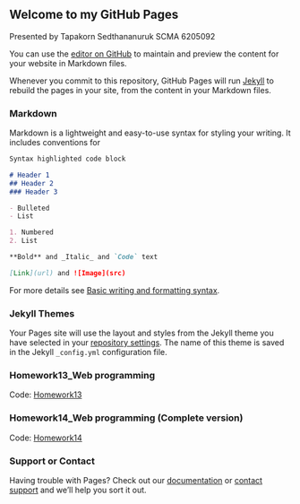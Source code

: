 ## Welcome to my GitHub Pages

Presented by Tapakorn Sedthananuruk SCMA 6205092

You can use the [editor on GitHub](https://github.com/NiceBonds002/NiceBonds002.github.io/edit/main/README.md) to maintain and preview the content for your website in Markdown files.

Whenever you commit to this repository, GitHub Pages will run [Jekyll](https://jekyllrb.com/) to rebuild the pages in your site, from the content in your Markdown files.

### Markdown

Markdown is a lightweight and easy-to-use syntax for styling your writing. It includes conventions for

```markdown
Syntax highlighted code block

# Header 1
## Header 2
### Header 3

- Bulleted
- List

1. Numbered
2. List

**Bold** and _Italic_ and `Code` text

[Link](url) and ![Image](src)
```

For more details see [Basic writing and formatting syntax](https://docs.github.com/en/github/writing-on-github/getting-started-with-writing-and-formatting-on-github/basic-writing-and-formatting-syntax).

### Jekyll Themes

Your Pages site will use the layout and styles from the Jekyll theme you have selected in your [repository settings](https://github.com/NiceBonds002/NiceBonds002.github.io/settings/pages). The name of this theme is saved in the Jekyll `_config.yml` configuration file.

### Homework13_Web programming
Code:
[Homework13](https://nicebonds002.github.io/login.html)

### Homework14_Web programming (Complete version)
Code:
[Homework14](https://nicebonds002.github.io/signin.html)

### Support or Contact

Having trouble with Pages? Check out our [documentation](https://docs.github.com/categories/github-pages-basics/) or [contact support](https://support.github.com/contact) and we’ll help you sort it out.
